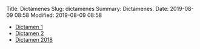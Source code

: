 Title: Dictámenes
Slug: dictamenes
Summary: Dictámenes.
Date: 2019-08-09 08:58
Modified: 2019-08-09 08:58


* [Dictamen 1](2017-09-25-dictamen.pdf)
* [Dictamen 2](2017-10-05-dictamen.pdf)
* [Dictamen 2018](2018-08-13-expediente-juan-adolfo-von-bertrab-saracho.pdf)
